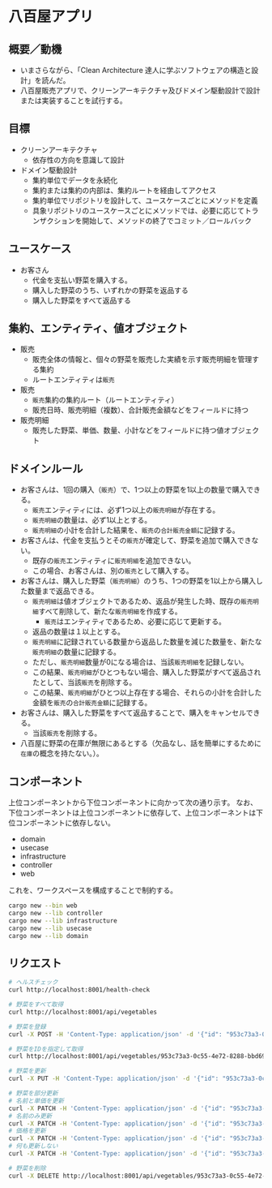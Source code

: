 # 八百屋アプリ

## 概要／動機

* いまさらながら、「Clean Architecture 達人に学ぶソフトウェアの構造と設計」を読んだ。
* 八百屋販売アプリで、クリーンアーキテクチャ及びドメイン駆動設計で設計または実装することを試行する。

## 目標

* クリーンアーキテクチャ
  * 依存性の方向を意識して設計
* ドメイン駆動設計
  * 集約単位でデータを永続化
  * 集約または集約の内部は、集約ルートを経由してアクセス
  * 集約単位でリポジトリを設計して、ユースケースごとにメソッドを定義
  * 具象リポジトリのユースケースごとにメソッドでは、必要に応じてトランザクションを開始して、メソッドの終了でコミット／ロールバック

## ユースケース

* お客さん
  * 代金を支払い野菜を購入する。
  * 購入した野菜のうち、いずれかの野菜を返品する
  * 購入した野菜をすべて返品する

## 集約、エンティティ、値オブジェクト

* 販売
  * 販売全体の情報と、個々の野菜を販売した実績を示す販売明細を管理する集約
  * ルートエンティティは`販売`
* 販売
  * `販売`集約の集約ルート（ルートエンティティ）
  * 販売日時、販売明細（複数）、合計販売金額などをフィールドに持つ
* 販売明細
  * 販売した野菜、単価、数量、小計などをフィールドに持つ値オブジェクト

## ドメインルール

* お客さんは、1回の購入（`販売`）で、1つ以上の野菜を1以上の数量で購入できる。
  * `販売`エンティティには、必ず1つ以上の`販売明細`が存在する。
  * `販売明細`の数量は、必ず1以上とする。
  * `販売明細`の小計を合計した結果を、`販売`の`合計販売金額`に記録する。
* お客さんは、代金を支払うとその`販売`が確定して、野菜を追加で購入できない。
  * 既存の`販売`エンティティに`販売明細`を追加できない。
  * この場合、お客さんは、別の`販売`として購入する。
* お客さんは、購入した野菜（`販売明細`）のうち、1つの野菜を1以上から購入した数量まで返品できる。
  * `販売明細`は値オブジェクトであるため、返品が発生した時、既存の`販売明細`すべて削除して、新たな`販売明細`を作成する。
    * `販売`はエンティティであるため、必要に応じて更新する。
  * 返品の数量は１以上とする。
  * `販売明細`に記録されている数量から返品した数量を減じた数量を、新たな`販売明細`の数量に記録する。
  * ただし、`販売明細`数量が0になる場合は、当該`販売明細`を記録しない。
  * この結果、`販売明細`がひとつもない場合、購入した野菜がすべて返品されたとして、当該`販売`を削除する。
  * この結果、`販売明細`がひとつ以上存在する場合、それらの小計を合計した金額を`販売`の`合計販売金額`に記録する。
* お客さんは、購入した野菜をすべて返品することで、購入をキャンセルできる。
  * 当該`販売`を削除する。
* 八百屋に野菜の在庫が無限にあるとする（欠品なし、話を簡単にするために`在庫`の概念を持たない。）。

## コンポーネント

上位コンポーネントから下位コンポーネントに向かって次の通り示す。
なお、下位コンポーネントは上位コンポーネントに依存して、上位コンポーネントは下位コンポーネントに依存しない。

* domain
* usecase
* infrastructure
* controller
* web

これを、ワークスペースを構成することで制約する。

```bash
cargo new --bin web
cargo new --lib controller
cargo new --lib infrastructure
cargo new --lib usecase
cargo new --lib domain
```

## リクエスト

```bash
# ヘルスチェック
curl http://localhost:8001/health-check

# 野菜をすべて取得
curl http://localhost:8001/api/vegetables

# 野菜を登録
curl -X POST -H 'Content-Type: application/json' -d '{"id": "953c73a3-0c55-4e72-8288-bbd69b8b70a4", "name": "トマト", "unitPrice": 100}' http://localhost:8001/api/vegetables

# 野菜をIDを指定して取得
curl http://localhost:8001/api/vegetables/953c73a3-0c55-4e72-8288-bbd69b8b70a4

# 野菜を更新
curl -X PUT -H 'Content-Type: application/json' -d '{"id": "953c73a3-0c55-4e72-8288-bbd69b8b70a4", "name": "キュウリ", "unitPrice": 30}' http://localhost:8001/api/vegetables

# 野菜を部分更新
# 名前と単価を更新
curl -X PATCH -H 'Content-Type: application/json' -d '{"id": "953c73a3-0c55-4e72-8288-bbd69b8b70a4", "name": "ナス", "unitPrice": 70}' http://localhost:8001/api/vegetables
# 名前のみ更新
curl -X PATCH -H 'Content-Type: application/json' -d '{"id": "953c73a3-0c55-4e72-8288-bbd69b8b70a4", "name": "ダイコン"}' http://localhost:8001/api/vegetables
# 価格を更新
curl -X PATCH -H 'Content-Type: application/json' -d '{"id": "953c73a3-0c55-4e72-8288-bbd69b8b70a4", "unitPrice": 80}' http://localhost:8001/api/vegetables
# 何も更新しない
curl -X PATCH -H 'Content-Type: application/json' -d '{"id": "953c73a3-0c55-4e72-8288-bbd69b8b70a4"}' http://localhost:8001/api/vegetables

# 野菜を削除
curl -X DELETE http://localhost:8001/api/vegetables/953c73a3-0c55-4e72-8288-bbd69b8b70a4
```

